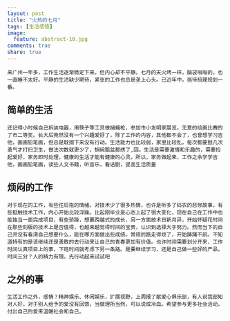 ```yaml
---
layout: post
title: "火热的七月"
tags: [生活感悟]
image:
  feature: abstract-10.jpg
comments: true
share: true
---
```


    来广州一年多，工作生活逐渐稳定下来，但内心却不平静。七月的天火烤一样，脑袋嗡嗡的，也一直睡不太好。平静的生活缺少期待，紧张的工作也总是垄上心头。已近年中，亟待梳理规划一番。

简单的生活
---
    还记得小时候自己拆装电器，用筷子等工具做捕蝇枪，参加市小发明家展览。无意的绘画比赛的了市二等奖。长大后竟然没有一个兴趣爱好了，除了工作的内容，其他都不会了，也曾想学习吉他，画画铅笔画，但总是耽搁下来没有行动。生活能力也比较弱，家里比较乱，每次都要鼓几次勇气才打扫卫生，做法次数就更少了，锅碗瓢盆都绣了,囧。生活是需要激情和乐趣的，需要捡起爱好，家务即时处理，健康的生活才能有健康的心灵。所以，家务做起来，工作之余学学吉他，画画铅笔画，读些人文书籍，听音乐，看话剧，提高生活质量

烦闷的工作
---
    对于现在的工作，有些往后拖的情绪。对技术少了很多热情，也许是听多了码农的悲惨故事，有些抵触技术工作，内心开始比较浮躁。比起刚毕业是心态上起了很大变化，现在自己在工作中也能独当一面完成项目，有些骄躁，想要跨越式的成长，另一方面技术日新月异，开始怀疑花时间在那些刻板的技术上是否值得，也越来越觉得时间的宝贵，认识到选择大于努力。然而当下的自己并没有看清自己想要什么，能在哪方面做出些成绩。常规的路走得烦了，开始踌躇不前。不知道持有的是该继续还是勇敢的去行动来让自己的青春更加有价值。也许时间需要划分开来，工作时间认真项目上的事，下班时间就考虑下另一条路。是要继续学习，还是自己做一些好的产品，时间三分？人的精力有限。先行动起来试试吧

之外的事
---
    生活工作之外，感情？精神娱乐、休闲娱乐，扩展视野，上周报了献爱心俱乐部，有人说我部知对人好，对于别人给予的爱没有回馈，当做理所当然，可以说成冷血。希望参与更多社会活动，付出自己的爱来温暖社会和自己。
